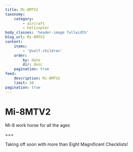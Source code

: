 ```yaml
---
title: Mi-8MTV2
taxonomy:
    category:
        - aircraft
        - helicopter
body_classes: 'header-image fullwidth'
blog_url: Mi-8MTV2
content:
    items:
        - '@self.children'
    order:
        by: date
        dir: desc
    pagination: true
feed:
    description: Mi-8MTV2
    limit: 10
pagination: true
---
```


# Mi-8MTV2
Mi-8 work horse for all the ages

===

Taking off soon with more than Eight Magnificent Checklists!
